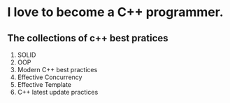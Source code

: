 # I love to become a C++ programmer.

## The collections of c++ best pratices
1. SOLID
2. OOP
3. Modern C++ best practices
4. Effective Concurrency
5. Effective Template
6. C++ latest update practices